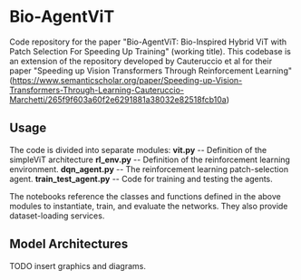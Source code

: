 # Bio-AgentViT
Code repository for the paper "Bio-AgentViT: Bio-Inspired Hybrid ViT with Patch Selection For Speeding Up Training" (working title). This codebase is an extension of the repository developed by Cauteruccio et al for their paper "Speeding up Vision Transformers Through Reinforcement Learning" (https://www.semanticscholar.org/paper/Speeding-up-Vision-Transformers-Through-Learning-Cauteruccio-Marchetti/265f9f603a60f2e6291881a38032e82518fcb10a)

## Usage
The code is divided into separate modules:
**vit.py**              -- Definition of the simpleViT architecture
**rl_env.py**           -- Definition of the reinforcement learning environment.
**dqn_agent.py**        -- The reinforcement learning patch-selection agent.
**train_test_agent.py** -- Code for training and testing the agents.

The notebooks reference the classes and functions defined in the above modules to instantiate, train, and evaluate the networks. They also provide dataset-loading services.

## Model Architectures
TODO insert graphics and diagrams.
